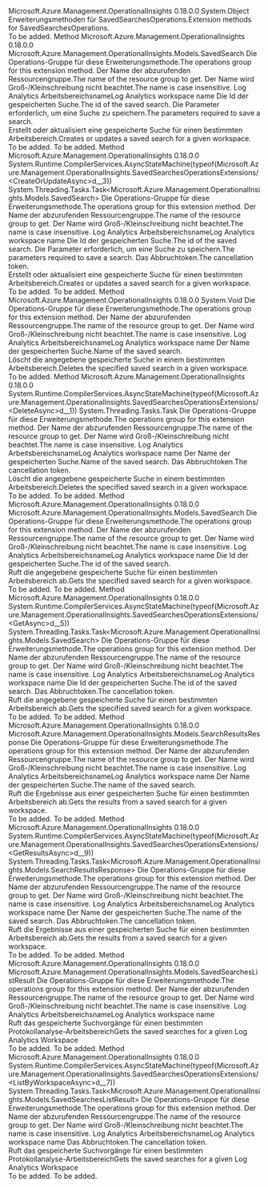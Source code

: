 <Type Name="SavedSearchesOperationsExtensions" FullName="Microsoft.Azure.Management.OperationalInsights.SavedSearchesOperationsExtensions">
  <TypeSignature Language="C#" Value="public static class SavedSearchesOperationsExtensions" />
  <TypeSignature Language="ILAsm" Value=".class public auto ansi abstract sealed beforefieldinit SavedSearchesOperationsExtensions extends System.Object" />
  <TypeSignature Language="DocId" Value="T:Microsoft.Azure.Management.OperationalInsights.SavedSearchesOperationsExtensions" />
  <TypeSignature Language="VB.NET" Value="Public Module SavedSearchesOperationsExtensions" />
  <TypeSignature Language="F#" Value="type SavedSearchesOperationsExtensions = class" />
  <AssemblyInfo>
    <AssemblyName>Microsoft.Azure.Management.OperationalInsights</AssemblyName>
    <AssemblyVersion>0.18.0.0</AssemblyVersion>
  </AssemblyInfo>
  <Base>
    <BaseTypeName>System.Object</BaseTypeName>
  </Base>
  <Interfaces />
  <Docs>
    <summary>
            <span data-ttu-id="cea44-101">Erweiterungsmethoden für SavedSearchesOperations.</span><span class="sxs-lookup"><span data-stu-id="cea44-101">Extension methods for SavedSearchesOperations.</span></span>
            </summary>
    <remarks>To be added.</remarks>
  </Docs>
  <Members>
    <Member MemberName="CreateOrUpdate">
      <MemberSignature Language="C#" Value="public static Microsoft.Azure.Management.OperationalInsights.Models.SavedSearch CreateOrUpdate (this Microsoft.Azure.Management.OperationalInsights.ISavedSearchesOperations operations, string resourceGroupName, string workspaceName, string savedSearchName, Microsoft.Azure.Management.OperationalInsights.Models.SavedSearch parameters);" />
      <MemberSignature Language="ILAsm" Value=".method public static hidebysig class Microsoft.Azure.Management.OperationalInsights.Models.SavedSearch CreateOrUpdate(class Microsoft.Azure.Management.OperationalInsights.ISavedSearchesOperations operations, string resourceGroupName, string workspaceName, string savedSearchName, class Microsoft.Azure.Management.OperationalInsights.Models.SavedSearch parameters) cil managed" />
      <MemberSignature Language="DocId" Value="M:Microsoft.Azure.Management.OperationalInsights.SavedSearchesOperationsExtensions.CreateOrUpdate(Microsoft.Azure.Management.OperationalInsights.ISavedSearchesOperations,System.String,System.String,System.String,Microsoft.Azure.Management.OperationalInsights.Models.SavedSearch)" />
      <MemberSignature Language="VB.NET" Value="&lt;Extension()&gt;&#xA;Public Function CreateOrUpdate (operations As ISavedSearchesOperations, resourceGroupName As String, workspaceName As String, savedSearchName As String, parameters As SavedSearch) As SavedSearch" />
      <MemberSignature Language="F#" Value="static member CreateOrUpdate : Microsoft.Azure.Management.OperationalInsights.ISavedSearchesOperations * string * string * string * Microsoft.Azure.Management.OperationalInsights.Models.SavedSearch -&gt; Microsoft.Azure.Management.OperationalInsights.Models.SavedSearch" Usage="Microsoft.Azure.Management.OperationalInsights.SavedSearchesOperationsExtensions.CreateOrUpdate (operations, resourceGroupName, workspaceName, savedSearchName, parameters)" />
      <MemberType>Method</MemberType>
      <AssemblyInfo>
        <AssemblyName>Microsoft.Azure.Management.OperationalInsights</AssemblyName>
        <AssemblyVersion>0.18.0.0</AssemblyVersion>
      </AssemblyInfo>
      <ReturnValue>
        <ReturnType>Microsoft.Azure.Management.OperationalInsights.Models.SavedSearch</ReturnType>
      </ReturnValue>
      <Parameters>
        <Parameter Name="operations" Type="Microsoft.Azure.Management.OperationalInsights.ISavedSearchesOperations" RefType="this" />
        <Parameter Name="resourceGroupName" Type="System.String" />
        <Parameter Name="workspaceName" Type="System.String" />
        <Parameter Name="savedSearchName" Type="System.String" />
        <Parameter Name="parameters" Type="Microsoft.Azure.Management.OperationalInsights.Models.SavedSearch" />
      </Parameters>
      <Docs>
        <param name="operations">
            <span data-ttu-id="cea44-102">Die Operations-Gruppe für diese Erweiterungsmethode.</span><span class="sxs-lookup"><span data-stu-id="cea44-102">The operations group for this extension method.</span></span>
            </param>
        <param name="resourceGroupName">
            <span data-ttu-id="cea44-103">Der Name der abzurufenden Ressourcengruppe.</span><span class="sxs-lookup"><span data-stu-id="cea44-103">The name of the resource group to get.</span></span> <span data-ttu-id="cea44-104">Der Name wird Groß-/Kleinschreibung nicht beachtet.</span><span class="sxs-lookup"><span data-stu-id="cea44-104">The name is case insensitive.</span></span>
            </param>
        <param name="workspaceName">
            <span data-ttu-id="cea44-105">Log Analytics Arbeitsbereichsname</span><span class="sxs-lookup"><span data-stu-id="cea44-105">Log Analytics workspace name</span></span>
            </param>
        <param name="savedSearchName">
            <span data-ttu-id="cea44-106">Die Id der gespeicherten Suche.</span><span class="sxs-lookup"><span data-stu-id="cea44-106">The id of the saved search.</span></span>
            </param>
        <param name="parameters">
            <span data-ttu-id="cea44-107">Die Parameter erforderlich, um eine Suche zu speichern.</span><span class="sxs-lookup"><span data-stu-id="cea44-107">The parameters required to save a search.</span></span>
            </param>
        <summary>
            <span data-ttu-id="cea44-108">Erstellt oder aktualisiert eine gespeicherte Suche für einen bestimmten Arbeitsbereich.</span><span class="sxs-lookup"><span data-stu-id="cea44-108">Creates or updates a saved search for a given workspace.</span></span>
            </summary>
        <returns>To be added.</returns>
        <remarks>To be added.</remarks>
      </Docs>
    </Member>
    <Member MemberName="CreateOrUpdateAsync">
      <MemberSignature Language="C#" Value="public static System.Threading.Tasks.Task&lt;Microsoft.Azure.Management.OperationalInsights.Models.SavedSearch&gt; CreateOrUpdateAsync (this Microsoft.Azure.Management.OperationalInsights.ISavedSearchesOperations operations, string resourceGroupName, string workspaceName, string savedSearchName, Microsoft.Azure.Management.OperationalInsights.Models.SavedSearch parameters, System.Threading.CancellationToken cancellationToken = null);" />
      <MemberSignature Language="ILAsm" Value=".method public static hidebysig class System.Threading.Tasks.Task`1&lt;class Microsoft.Azure.Management.OperationalInsights.Models.SavedSearch&gt; CreateOrUpdateAsync(class Microsoft.Azure.Management.OperationalInsights.ISavedSearchesOperations operations, string resourceGroupName, string workspaceName, string savedSearchName, class Microsoft.Azure.Management.OperationalInsights.Models.SavedSearch parameters, valuetype System.Threading.CancellationToken cancellationToken) cil managed" />
      <MemberSignature Language="DocId" Value="M:Microsoft.Azure.Management.OperationalInsights.SavedSearchesOperationsExtensions.CreateOrUpdateAsync(Microsoft.Azure.Management.OperationalInsights.ISavedSearchesOperations,System.String,System.String,System.String,Microsoft.Azure.Management.OperationalInsights.Models.SavedSearch,System.Threading.CancellationToken)" />
      <MemberSignature Language="F#" Value="static member CreateOrUpdateAsync : Microsoft.Azure.Management.OperationalInsights.ISavedSearchesOperations * string * string * string * Microsoft.Azure.Management.OperationalInsights.Models.SavedSearch * System.Threading.CancellationToken -&gt; System.Threading.Tasks.Task&lt;Microsoft.Azure.Management.OperationalInsights.Models.SavedSearch&gt;" Usage="Microsoft.Azure.Management.OperationalInsights.SavedSearchesOperationsExtensions.CreateOrUpdateAsync (operations, resourceGroupName, workspaceName, savedSearchName, parameters, cancellationToken)" />
      <MemberType>Method</MemberType>
      <AssemblyInfo>
        <AssemblyName>Microsoft.Azure.Management.OperationalInsights</AssemblyName>
        <AssemblyVersion>0.18.0.0</AssemblyVersion>
      </AssemblyInfo>
      <Attributes>
        <Attribute>
          <AttributeName>System.Runtime.CompilerServices.AsyncStateMachine(typeof(Microsoft.Azure.Management.OperationalInsights.SavedSearchesOperationsExtensions/&lt;CreateOrUpdateAsync&gt;d__3))</AttributeName>
        </Attribute>
      </Attributes>
      <ReturnValue>
        <ReturnType>System.Threading.Tasks.Task&lt;Microsoft.Azure.Management.OperationalInsights.Models.SavedSearch&gt;</ReturnType>
      </ReturnValue>
      <Parameters>
        <Parameter Name="operations" Type="Microsoft.Azure.Management.OperationalInsights.ISavedSearchesOperations" RefType="this" />
        <Parameter Name="resourceGroupName" Type="System.String" />
        <Parameter Name="workspaceName" Type="System.String" />
        <Parameter Name="savedSearchName" Type="System.String" />
        <Parameter Name="parameters" Type="Microsoft.Azure.Management.OperationalInsights.Models.SavedSearch" />
        <Parameter Name="cancellationToken" Type="System.Threading.CancellationToken" />
      </Parameters>
      <Docs>
        <param name="operations">
            <span data-ttu-id="cea44-109">Die Operations-Gruppe für diese Erweiterungsmethode.</span><span class="sxs-lookup"><span data-stu-id="cea44-109">The operations group for this extension method.</span></span>
            </param>
        <param name="resourceGroupName">
            <span data-ttu-id="cea44-110">Der Name der abzurufenden Ressourcengruppe.</span><span class="sxs-lookup"><span data-stu-id="cea44-110">The name of the resource group to get.</span></span> <span data-ttu-id="cea44-111">Der Name wird Groß-/Kleinschreibung nicht beachtet.</span><span class="sxs-lookup"><span data-stu-id="cea44-111">The name is case insensitive.</span></span>
            </param>
        <param name="workspaceName">
            <span data-ttu-id="cea44-112">Log Analytics Arbeitsbereichsname</span><span class="sxs-lookup"><span data-stu-id="cea44-112">Log Analytics workspace name</span></span>
            </param>
        <param name="savedSearchName">
            <span data-ttu-id="cea44-113">Die Id der gespeicherten Suche.</span><span class="sxs-lookup"><span data-stu-id="cea44-113">The id of the saved search.</span></span>
            </param>
        <param name="parameters">
            <span data-ttu-id="cea44-114">Die Parameter erforderlich, um eine Suche zu speichern.</span><span class="sxs-lookup"><span data-stu-id="cea44-114">The parameters required to save a search.</span></span>
            </param>
        <param name="cancellationToken">
            <span data-ttu-id="cea44-115">Das Abbruchtoken.</span><span class="sxs-lookup"><span data-stu-id="cea44-115">The cancellation token.</span></span>
            </param>
        <summary>
            <span data-ttu-id="cea44-116">Erstellt oder aktualisiert eine gespeicherte Suche für einen bestimmten Arbeitsbereich.</span><span class="sxs-lookup"><span data-stu-id="cea44-116">Creates or updates a saved search for a given workspace.</span></span>
            </summary>
        <returns>To be added.</returns>
        <remarks>To be added.</remarks>
      </Docs>
    </Member>
    <Member MemberName="Delete">
      <MemberSignature Language="C#" Value="public static void Delete (this Microsoft.Azure.Management.OperationalInsights.ISavedSearchesOperations operations, string resourceGroupName, string workspaceName, string savedSearchName);" />
      <MemberSignature Language="ILAsm" Value=".method public static hidebysig void Delete(class Microsoft.Azure.Management.OperationalInsights.ISavedSearchesOperations operations, string resourceGroupName, string workspaceName, string savedSearchName) cil managed" />
      <MemberSignature Language="DocId" Value="M:Microsoft.Azure.Management.OperationalInsights.SavedSearchesOperationsExtensions.Delete(Microsoft.Azure.Management.OperationalInsights.ISavedSearchesOperations,System.String,System.String,System.String)" />
      <MemberSignature Language="VB.NET" Value="&lt;Extension()&gt;&#xA;Public Sub Delete (operations As ISavedSearchesOperations, resourceGroupName As String, workspaceName As String, savedSearchName As String)" />
      <MemberSignature Language="F#" Value="static member Delete : Microsoft.Azure.Management.OperationalInsights.ISavedSearchesOperations * string * string * string -&gt; unit" Usage="Microsoft.Azure.Management.OperationalInsights.SavedSearchesOperationsExtensions.Delete (operations, resourceGroupName, workspaceName, savedSearchName)" />
      <MemberType>Method</MemberType>
      <AssemblyInfo>
        <AssemblyName>Microsoft.Azure.Management.OperationalInsights</AssemblyName>
        <AssemblyVersion>0.18.0.0</AssemblyVersion>
      </AssemblyInfo>
      <ReturnValue>
        <ReturnType>System.Void</ReturnType>
      </ReturnValue>
      <Parameters>
        <Parameter Name="operations" Type="Microsoft.Azure.Management.OperationalInsights.ISavedSearchesOperations" RefType="this" />
        <Parameter Name="resourceGroupName" Type="System.String" />
        <Parameter Name="workspaceName" Type="System.String" />
        <Parameter Name="savedSearchName" Type="System.String" />
      </Parameters>
      <Docs>
        <param name="operations">
            <span data-ttu-id="cea44-117">Die Operations-Gruppe für diese Erweiterungsmethode.</span><span class="sxs-lookup"><span data-stu-id="cea44-117">The operations group for this extension method.</span></span>
            </param>
        <param name="resourceGroupName">
            <span data-ttu-id="cea44-118">Der Name der abzurufenden Ressourcengruppe.</span><span class="sxs-lookup"><span data-stu-id="cea44-118">The name of the resource group to get.</span></span> <span data-ttu-id="cea44-119">Der Name wird Groß-/Kleinschreibung nicht beachtet.</span><span class="sxs-lookup"><span data-stu-id="cea44-119">The name is case insensitive.</span></span>
            </param>
        <param name="workspaceName">
            <span data-ttu-id="cea44-120">Log Analytics Arbeitsbereichsname</span><span class="sxs-lookup"><span data-stu-id="cea44-120">Log Analytics workspace name</span></span>
            </param>
        <param name="savedSearchName">
            <span data-ttu-id="cea44-121">Der Name der gespeicherten Suche.</span><span class="sxs-lookup"><span data-stu-id="cea44-121">Name of the saved search.</span></span>
            </param>
        <summary>
            <span data-ttu-id="cea44-122">Löscht die angegebene gespeicherte Suche in einem bestimmten Arbeitsbereich.</span><span class="sxs-lookup"><span data-stu-id="cea44-122">Deletes the specified saved search in a given workspace.</span></span>
            </summary>
        <remarks>To be added.</remarks>
      </Docs>
    </Member>
    <Member MemberName="DeleteAsync">
      <MemberSignature Language="C#" Value="public static System.Threading.Tasks.Task DeleteAsync (this Microsoft.Azure.Management.OperationalInsights.ISavedSearchesOperations operations, string resourceGroupName, string workspaceName, string savedSearchName, System.Threading.CancellationToken cancellationToken = null);" />
      <MemberSignature Language="ILAsm" Value=".method public static hidebysig class System.Threading.Tasks.Task DeleteAsync(class Microsoft.Azure.Management.OperationalInsights.ISavedSearchesOperations operations, string resourceGroupName, string workspaceName, string savedSearchName, valuetype System.Threading.CancellationToken cancellationToken) cil managed" />
      <MemberSignature Language="DocId" Value="M:Microsoft.Azure.Management.OperationalInsights.SavedSearchesOperationsExtensions.DeleteAsync(Microsoft.Azure.Management.OperationalInsights.ISavedSearchesOperations,System.String,System.String,System.String,System.Threading.CancellationToken)" />
      <MemberSignature Language="F#" Value="static member DeleteAsync : Microsoft.Azure.Management.OperationalInsights.ISavedSearchesOperations * string * string * string * System.Threading.CancellationToken -&gt; System.Threading.Tasks.Task" Usage="Microsoft.Azure.Management.OperationalInsights.SavedSearchesOperationsExtensions.DeleteAsync (operations, resourceGroupName, workspaceName, savedSearchName, cancellationToken)" />
      <MemberType>Method</MemberType>
      <AssemblyInfo>
        <AssemblyName>Microsoft.Azure.Management.OperationalInsights</AssemblyName>
        <AssemblyVersion>0.18.0.0</AssemblyVersion>
      </AssemblyInfo>
      <Attributes>
        <Attribute>
          <AttributeName>System.Runtime.CompilerServices.AsyncStateMachine(typeof(Microsoft.Azure.Management.OperationalInsights.SavedSearchesOperationsExtensions/&lt;DeleteAsync&gt;d__1))</AttributeName>
        </Attribute>
      </Attributes>
      <ReturnValue>
        <ReturnType>System.Threading.Tasks.Task</ReturnType>
      </ReturnValue>
      <Parameters>
        <Parameter Name="operations" Type="Microsoft.Azure.Management.OperationalInsights.ISavedSearchesOperations" RefType="this" />
        <Parameter Name="resourceGroupName" Type="System.String" />
        <Parameter Name="workspaceName" Type="System.String" />
        <Parameter Name="savedSearchName" Type="System.String" />
        <Parameter Name="cancellationToken" Type="System.Threading.CancellationToken" />
      </Parameters>
      <Docs>
        <param name="operations">
            <span data-ttu-id="cea44-123">Die Operations-Gruppe für diese Erweiterungsmethode.</span><span class="sxs-lookup"><span data-stu-id="cea44-123">The operations group for this extension method.</span></span>
            </param>
        <param name="resourceGroupName">
            <span data-ttu-id="cea44-124">Der Name der abzurufenden Ressourcengruppe.</span><span class="sxs-lookup"><span data-stu-id="cea44-124">The name of the resource group to get.</span></span> <span data-ttu-id="cea44-125">Der Name wird Groß-/Kleinschreibung nicht beachtet.</span><span class="sxs-lookup"><span data-stu-id="cea44-125">The name is case insensitive.</span></span>
            </param>
        <param name="workspaceName">
            <span data-ttu-id="cea44-126">Log Analytics Arbeitsbereichsname</span><span class="sxs-lookup"><span data-stu-id="cea44-126">Log Analytics workspace name</span></span>
            </param>
        <param name="savedSearchName">
            <span data-ttu-id="cea44-127">Der Name der gespeicherten Suche.</span><span class="sxs-lookup"><span data-stu-id="cea44-127">Name of the saved search.</span></span>
            </param>
        <param name="cancellationToken">
            <span data-ttu-id="cea44-128">Das Abbruchtoken.</span><span class="sxs-lookup"><span data-stu-id="cea44-128">The cancellation token.</span></span>
            </param>
        <summary>
            <span data-ttu-id="cea44-129">Löscht die angegebene gespeicherte Suche in einem bestimmten Arbeitsbereich.</span><span class="sxs-lookup"><span data-stu-id="cea44-129">Deletes the specified saved search in a given workspace.</span></span>
            </summary>
        <returns>To be added.</returns>
        <remarks>To be added.</remarks>
      </Docs>
    </Member>
    <Member MemberName="Get">
      <MemberSignature Language="C#" Value="public static Microsoft.Azure.Management.OperationalInsights.Models.SavedSearch Get (this Microsoft.Azure.Management.OperationalInsights.ISavedSearchesOperations operations, string resourceGroupName, string workspaceName, string savedSearchName);" />
      <MemberSignature Language="ILAsm" Value=".method public static hidebysig class Microsoft.Azure.Management.OperationalInsights.Models.SavedSearch Get(class Microsoft.Azure.Management.OperationalInsights.ISavedSearchesOperations operations, string resourceGroupName, string workspaceName, string savedSearchName) cil managed" />
      <MemberSignature Language="DocId" Value="M:Microsoft.Azure.Management.OperationalInsights.SavedSearchesOperationsExtensions.Get(Microsoft.Azure.Management.OperationalInsights.ISavedSearchesOperations,System.String,System.String,System.String)" />
      <MemberSignature Language="VB.NET" Value="&lt;Extension()&gt;&#xA;Public Function Get (operations As ISavedSearchesOperations, resourceGroupName As String, workspaceName As String, savedSearchName As String) As SavedSearch" />
      <MemberSignature Language="F#" Value="static member Get : Microsoft.Azure.Management.OperationalInsights.ISavedSearchesOperations * string * string * string -&gt; Microsoft.Azure.Management.OperationalInsights.Models.SavedSearch" Usage="Microsoft.Azure.Management.OperationalInsights.SavedSearchesOperationsExtensions.Get (operations, resourceGroupName, workspaceName, savedSearchName)" />
      <MemberType>Method</MemberType>
      <AssemblyInfo>
        <AssemblyName>Microsoft.Azure.Management.OperationalInsights</AssemblyName>
        <AssemblyVersion>0.18.0.0</AssemblyVersion>
      </AssemblyInfo>
      <ReturnValue>
        <ReturnType>Microsoft.Azure.Management.OperationalInsights.Models.SavedSearch</ReturnType>
      </ReturnValue>
      <Parameters>
        <Parameter Name="operations" Type="Microsoft.Azure.Management.OperationalInsights.ISavedSearchesOperations" RefType="this" />
        <Parameter Name="resourceGroupName" Type="System.String" />
        <Parameter Name="workspaceName" Type="System.String" />
        <Parameter Name="savedSearchName" Type="System.String" />
      </Parameters>
      <Docs>
        <param name="operations">
            <span data-ttu-id="cea44-130">Die Operations-Gruppe für diese Erweiterungsmethode.</span><span class="sxs-lookup"><span data-stu-id="cea44-130">The operations group for this extension method.</span></span>
            </param>
        <param name="resourceGroupName">
            <span data-ttu-id="cea44-131">Der Name der abzurufenden Ressourcengruppe.</span><span class="sxs-lookup"><span data-stu-id="cea44-131">The name of the resource group to get.</span></span> <span data-ttu-id="cea44-132">Der Name wird Groß-/Kleinschreibung nicht beachtet.</span><span class="sxs-lookup"><span data-stu-id="cea44-132">The name is case insensitive.</span></span>
            </param>
        <param name="workspaceName">
            <span data-ttu-id="cea44-133">Log Analytics Arbeitsbereichsname</span><span class="sxs-lookup"><span data-stu-id="cea44-133">Log Analytics workspace name</span></span>
            </param>
        <param name="savedSearchName">
            <span data-ttu-id="cea44-134">Die Id der gespeicherten Suche.</span><span class="sxs-lookup"><span data-stu-id="cea44-134">The id of the saved search.</span></span>
            </param>
        <summary>
            <span data-ttu-id="cea44-135">Ruft die angegebene gespeicherte Suche für einen bestimmten Arbeitsbereich ab.</span><span class="sxs-lookup"><span data-stu-id="cea44-135">Gets the specified saved search for a given workspace.</span></span>
            </summary>
        <returns>To be added.</returns>
        <remarks>To be added.</remarks>
      </Docs>
    </Member>
    <Member MemberName="GetAsync">
      <MemberSignature Language="C#" Value="public static System.Threading.Tasks.Task&lt;Microsoft.Azure.Management.OperationalInsights.Models.SavedSearch&gt; GetAsync (this Microsoft.Azure.Management.OperationalInsights.ISavedSearchesOperations operations, string resourceGroupName, string workspaceName, string savedSearchName, System.Threading.CancellationToken cancellationToken = null);" />
      <MemberSignature Language="ILAsm" Value=".method public static hidebysig class System.Threading.Tasks.Task`1&lt;class Microsoft.Azure.Management.OperationalInsights.Models.SavedSearch&gt; GetAsync(class Microsoft.Azure.Management.OperationalInsights.ISavedSearchesOperations operations, string resourceGroupName, string workspaceName, string savedSearchName, valuetype System.Threading.CancellationToken cancellationToken) cil managed" />
      <MemberSignature Language="DocId" Value="M:Microsoft.Azure.Management.OperationalInsights.SavedSearchesOperationsExtensions.GetAsync(Microsoft.Azure.Management.OperationalInsights.ISavedSearchesOperations,System.String,System.String,System.String,System.Threading.CancellationToken)" />
      <MemberSignature Language="F#" Value="static member GetAsync : Microsoft.Azure.Management.OperationalInsights.ISavedSearchesOperations * string * string * string * System.Threading.CancellationToken -&gt; System.Threading.Tasks.Task&lt;Microsoft.Azure.Management.OperationalInsights.Models.SavedSearch&gt;" Usage="Microsoft.Azure.Management.OperationalInsights.SavedSearchesOperationsExtensions.GetAsync (operations, resourceGroupName, workspaceName, savedSearchName, cancellationToken)" />
      <MemberType>Method</MemberType>
      <AssemblyInfo>
        <AssemblyName>Microsoft.Azure.Management.OperationalInsights</AssemblyName>
        <AssemblyVersion>0.18.0.0</AssemblyVersion>
      </AssemblyInfo>
      <Attributes>
        <Attribute>
          <AttributeName>System.Runtime.CompilerServices.AsyncStateMachine(typeof(Microsoft.Azure.Management.OperationalInsights.SavedSearchesOperationsExtensions/&lt;GetAsync&gt;d__5))</AttributeName>
        </Attribute>
      </Attributes>
      <ReturnValue>
        <ReturnType>System.Threading.Tasks.Task&lt;Microsoft.Azure.Management.OperationalInsights.Models.SavedSearch&gt;</ReturnType>
      </ReturnValue>
      <Parameters>
        <Parameter Name="operations" Type="Microsoft.Azure.Management.OperationalInsights.ISavedSearchesOperations" RefType="this" />
        <Parameter Name="resourceGroupName" Type="System.String" />
        <Parameter Name="workspaceName" Type="System.String" />
        <Parameter Name="savedSearchName" Type="System.String" />
        <Parameter Name="cancellationToken" Type="System.Threading.CancellationToken" />
      </Parameters>
      <Docs>
        <param name="operations">
            <span data-ttu-id="cea44-136">Die Operations-Gruppe für diese Erweiterungsmethode.</span><span class="sxs-lookup"><span data-stu-id="cea44-136">The operations group for this extension method.</span></span>
            </param>
        <param name="resourceGroupName">
            <span data-ttu-id="cea44-137">Der Name der abzurufenden Ressourcengruppe.</span><span class="sxs-lookup"><span data-stu-id="cea44-137">The name of the resource group to get.</span></span> <span data-ttu-id="cea44-138">Der Name wird Groß-/Kleinschreibung nicht beachtet.</span><span class="sxs-lookup"><span data-stu-id="cea44-138">The name is case insensitive.</span></span>
            </param>
        <param name="workspaceName">
            <span data-ttu-id="cea44-139">Log Analytics Arbeitsbereichsname</span><span class="sxs-lookup"><span data-stu-id="cea44-139">Log Analytics workspace name</span></span>
            </param>
        <param name="savedSearchName">
            <span data-ttu-id="cea44-140">Die Id der gespeicherten Suche.</span><span class="sxs-lookup"><span data-stu-id="cea44-140">The id of the saved search.</span></span>
            </param>
        <param name="cancellationToken">
            <span data-ttu-id="cea44-141">Das Abbruchtoken.</span><span class="sxs-lookup"><span data-stu-id="cea44-141">The cancellation token.</span></span>
            </param>
        <summary>
            <span data-ttu-id="cea44-142">Ruft die angegebene gespeicherte Suche für einen bestimmten Arbeitsbereich ab.</span><span class="sxs-lookup"><span data-stu-id="cea44-142">Gets the specified saved search for a given workspace.</span></span>
            </summary>
        <returns>To be added.</returns>
        <remarks>To be added.</remarks>
      </Docs>
    </Member>
    <Member MemberName="GetResults">
      <MemberSignature Language="C#" Value="public static Microsoft.Azure.Management.OperationalInsights.Models.SearchResultsResponse GetResults (this Microsoft.Azure.Management.OperationalInsights.ISavedSearchesOperations operations, string resourceGroupName, string workspaceName, string savedSearchName);" />
      <MemberSignature Language="ILAsm" Value=".method public static hidebysig class Microsoft.Azure.Management.OperationalInsights.Models.SearchResultsResponse GetResults(class Microsoft.Azure.Management.OperationalInsights.ISavedSearchesOperations operations, string resourceGroupName, string workspaceName, string savedSearchName) cil managed" />
      <MemberSignature Language="DocId" Value="M:Microsoft.Azure.Management.OperationalInsights.SavedSearchesOperationsExtensions.GetResults(Microsoft.Azure.Management.OperationalInsights.ISavedSearchesOperations,System.String,System.String,System.String)" />
      <MemberSignature Language="VB.NET" Value="&lt;Extension()&gt;&#xA;Public Function GetResults (operations As ISavedSearchesOperations, resourceGroupName As String, workspaceName As String, savedSearchName As String) As SearchResultsResponse" />
      <MemberSignature Language="F#" Value="static member GetResults : Microsoft.Azure.Management.OperationalInsights.ISavedSearchesOperations * string * string * string -&gt; Microsoft.Azure.Management.OperationalInsights.Models.SearchResultsResponse" Usage="Microsoft.Azure.Management.OperationalInsights.SavedSearchesOperationsExtensions.GetResults (operations, resourceGroupName, workspaceName, savedSearchName)" />
      <MemberType>Method</MemberType>
      <AssemblyInfo>
        <AssemblyName>Microsoft.Azure.Management.OperationalInsights</AssemblyName>
        <AssemblyVersion>0.18.0.0</AssemblyVersion>
      </AssemblyInfo>
      <ReturnValue>
        <ReturnType>Microsoft.Azure.Management.OperationalInsights.Models.SearchResultsResponse</ReturnType>
      </ReturnValue>
      <Parameters>
        <Parameter Name="operations" Type="Microsoft.Azure.Management.OperationalInsights.ISavedSearchesOperations" RefType="this" />
        <Parameter Name="resourceGroupName" Type="System.String" />
        <Parameter Name="workspaceName" Type="System.String" />
        <Parameter Name="savedSearchName" Type="System.String" />
      </Parameters>
      <Docs>
        <param name="operations">
            <span data-ttu-id="cea44-143">Die Operations-Gruppe für diese Erweiterungsmethode.</span><span class="sxs-lookup"><span data-stu-id="cea44-143">The operations group for this extension method.</span></span>
            </param>
        <param name="resourceGroupName">
            <span data-ttu-id="cea44-144">Der Name der abzurufenden Ressourcengruppe.</span><span class="sxs-lookup"><span data-stu-id="cea44-144">The name of the resource group to get.</span></span> <span data-ttu-id="cea44-145">Der Name wird Groß-/Kleinschreibung nicht beachtet.</span><span class="sxs-lookup"><span data-stu-id="cea44-145">The name is case insensitive.</span></span>
            </param>
        <param name="workspaceName">
            <span data-ttu-id="cea44-146">Log Analytics Arbeitsbereichsname</span><span class="sxs-lookup"><span data-stu-id="cea44-146">Log Analytics workspace name</span></span>
            </param>
        <param name="savedSearchName">
            <span data-ttu-id="cea44-147">Der Name der gespeicherten Suche.</span><span class="sxs-lookup"><span data-stu-id="cea44-147">The name of the saved search.</span></span>
            </param>
        <summary>
            <span data-ttu-id="cea44-148">Ruft die Ergebnisse aus einer gespeicherten Suche für einen bestimmten Arbeitsbereich ab.</span><span class="sxs-lookup"><span data-stu-id="cea44-148">Gets the results from a saved search for a given workspace.</span></span>
            </summary>
        <returns>To be added.</returns>
        <remarks>To be added.</remarks>
      </Docs>
    </Member>
    <Member MemberName="GetResultsAsync">
      <MemberSignature Language="C#" Value="public static System.Threading.Tasks.Task&lt;Microsoft.Azure.Management.OperationalInsights.Models.SearchResultsResponse&gt; GetResultsAsync (this Microsoft.Azure.Management.OperationalInsights.ISavedSearchesOperations operations, string resourceGroupName, string workspaceName, string savedSearchName, System.Threading.CancellationToken cancellationToken = null);" />
      <MemberSignature Language="ILAsm" Value=".method public static hidebysig class System.Threading.Tasks.Task`1&lt;class Microsoft.Azure.Management.OperationalInsights.Models.SearchResultsResponse&gt; GetResultsAsync(class Microsoft.Azure.Management.OperationalInsights.ISavedSearchesOperations operations, string resourceGroupName, string workspaceName, string savedSearchName, valuetype System.Threading.CancellationToken cancellationToken) cil managed" />
      <MemberSignature Language="DocId" Value="M:Microsoft.Azure.Management.OperationalInsights.SavedSearchesOperationsExtensions.GetResultsAsync(Microsoft.Azure.Management.OperationalInsights.ISavedSearchesOperations,System.String,System.String,System.String,System.Threading.CancellationToken)" />
      <MemberSignature Language="F#" Value="static member GetResultsAsync : Microsoft.Azure.Management.OperationalInsights.ISavedSearchesOperations * string * string * string * System.Threading.CancellationToken -&gt; System.Threading.Tasks.Task&lt;Microsoft.Azure.Management.OperationalInsights.Models.SearchResultsResponse&gt;" Usage="Microsoft.Azure.Management.OperationalInsights.SavedSearchesOperationsExtensions.GetResultsAsync (operations, resourceGroupName, workspaceName, savedSearchName, cancellationToken)" />
      <MemberType>Method</MemberType>
      <AssemblyInfo>
        <AssemblyName>Microsoft.Azure.Management.OperationalInsights</AssemblyName>
        <AssemblyVersion>0.18.0.0</AssemblyVersion>
      </AssemblyInfo>
      <Attributes>
        <Attribute>
          <AttributeName>System.Runtime.CompilerServices.AsyncStateMachine(typeof(Microsoft.Azure.Management.OperationalInsights.SavedSearchesOperationsExtensions/&lt;GetResultsAsync&gt;d__9))</AttributeName>
        </Attribute>
      </Attributes>
      <ReturnValue>
        <ReturnType>System.Threading.Tasks.Task&lt;Microsoft.Azure.Management.OperationalInsights.Models.SearchResultsResponse&gt;</ReturnType>
      </ReturnValue>
      <Parameters>
        <Parameter Name="operations" Type="Microsoft.Azure.Management.OperationalInsights.ISavedSearchesOperations" RefType="this" />
        <Parameter Name="resourceGroupName" Type="System.String" />
        <Parameter Name="workspaceName" Type="System.String" />
        <Parameter Name="savedSearchName" Type="System.String" />
        <Parameter Name="cancellationToken" Type="System.Threading.CancellationToken" />
      </Parameters>
      <Docs>
        <param name="operations">
            <span data-ttu-id="cea44-149">Die Operations-Gruppe für diese Erweiterungsmethode.</span><span class="sxs-lookup"><span data-stu-id="cea44-149">The operations group for this extension method.</span></span>
            </param>
        <param name="resourceGroupName">
            <span data-ttu-id="cea44-150">Der Name der abzurufenden Ressourcengruppe.</span><span class="sxs-lookup"><span data-stu-id="cea44-150">The name of the resource group to get.</span></span> <span data-ttu-id="cea44-151">Der Name wird Groß-/Kleinschreibung nicht beachtet.</span><span class="sxs-lookup"><span data-stu-id="cea44-151">The name is case insensitive.</span></span>
            </param>
        <param name="workspaceName">
            <span data-ttu-id="cea44-152">Log Analytics Arbeitsbereichsname</span><span class="sxs-lookup"><span data-stu-id="cea44-152">Log Analytics workspace name</span></span>
            </param>
        <param name="savedSearchName">
            <span data-ttu-id="cea44-153">Der Name der gespeicherten Suche.</span><span class="sxs-lookup"><span data-stu-id="cea44-153">The name of the saved search.</span></span>
            </param>
        <param name="cancellationToken">
            <span data-ttu-id="cea44-154">Das Abbruchtoken.</span><span class="sxs-lookup"><span data-stu-id="cea44-154">The cancellation token.</span></span>
            </param>
        <summary>
            <span data-ttu-id="cea44-155">Ruft die Ergebnisse aus einer gespeicherten Suche für einen bestimmten Arbeitsbereich ab.</span><span class="sxs-lookup"><span data-stu-id="cea44-155">Gets the results from a saved search for a given workspace.</span></span>
            </summary>
        <returns>To be added.</returns>
        <remarks>To be added.</remarks>
      </Docs>
    </Member>
    <Member MemberName="ListByWorkspace">
      <MemberSignature Language="C#" Value="public static Microsoft.Azure.Management.OperationalInsights.Models.SavedSearchesListResult ListByWorkspace (this Microsoft.Azure.Management.OperationalInsights.ISavedSearchesOperations operations, string resourceGroupName, string workspaceName);" />
      <MemberSignature Language="ILAsm" Value=".method public static hidebysig class Microsoft.Azure.Management.OperationalInsights.Models.SavedSearchesListResult ListByWorkspace(class Microsoft.Azure.Management.OperationalInsights.ISavedSearchesOperations operations, string resourceGroupName, string workspaceName) cil managed" />
      <MemberSignature Language="DocId" Value="M:Microsoft.Azure.Management.OperationalInsights.SavedSearchesOperationsExtensions.ListByWorkspace(Microsoft.Azure.Management.OperationalInsights.ISavedSearchesOperations,System.String,System.String)" />
      <MemberSignature Language="VB.NET" Value="&lt;Extension()&gt;&#xA;Public Function ListByWorkspace (operations As ISavedSearchesOperations, resourceGroupName As String, workspaceName As String) As SavedSearchesListResult" />
      <MemberSignature Language="F#" Value="static member ListByWorkspace : Microsoft.Azure.Management.OperationalInsights.ISavedSearchesOperations * string * string -&gt; Microsoft.Azure.Management.OperationalInsights.Models.SavedSearchesListResult" Usage="Microsoft.Azure.Management.OperationalInsights.SavedSearchesOperationsExtensions.ListByWorkspace (operations, resourceGroupName, workspaceName)" />
      <MemberType>Method</MemberType>
      <AssemblyInfo>
        <AssemblyName>Microsoft.Azure.Management.OperationalInsights</AssemblyName>
        <AssemblyVersion>0.18.0.0</AssemblyVersion>
      </AssemblyInfo>
      <ReturnValue>
        <ReturnType>Microsoft.Azure.Management.OperationalInsights.Models.SavedSearchesListResult</ReturnType>
      </ReturnValue>
      <Parameters>
        <Parameter Name="operations" Type="Microsoft.Azure.Management.OperationalInsights.ISavedSearchesOperations" RefType="this" />
        <Parameter Name="resourceGroupName" Type="System.String" />
        <Parameter Name="workspaceName" Type="System.String" />
      </Parameters>
      <Docs>
        <param name="operations">
            <span data-ttu-id="cea44-156">Die Operations-Gruppe für diese Erweiterungsmethode.</span><span class="sxs-lookup"><span data-stu-id="cea44-156">The operations group for this extension method.</span></span>
            </param>
        <param name="resourceGroupName">
            <span data-ttu-id="cea44-157">Der Name der abzurufenden Ressourcengruppe.</span><span class="sxs-lookup"><span data-stu-id="cea44-157">The name of the resource group to get.</span></span> <span data-ttu-id="cea44-158">Der Name wird Groß-/Kleinschreibung nicht beachtet.</span><span class="sxs-lookup"><span data-stu-id="cea44-158">The name is case insensitive.</span></span>
            </param>
        <param name="workspaceName">
            <span data-ttu-id="cea44-159">Log Analytics Arbeitsbereichsname</span><span class="sxs-lookup"><span data-stu-id="cea44-159">Log Analytics workspace name</span></span>
            </param>
        <summary>
            <span data-ttu-id="cea44-160">Ruft das gespeicherte Suchvorgänge für einen bestimmten Protokollanalyse-Arbeitsbereich</span><span class="sxs-lookup"><span data-stu-id="cea44-160">Gets the saved searches for a given Log Analytics Workspace</span></span>
            </summary>
        <returns>To be added.</returns>
        <remarks>To be added.</remarks>
      </Docs>
    </Member>
    <Member MemberName="ListByWorkspaceAsync">
      <MemberSignature Language="C#" Value="public static System.Threading.Tasks.Task&lt;Microsoft.Azure.Management.OperationalInsights.Models.SavedSearchesListResult&gt; ListByWorkspaceAsync (this Microsoft.Azure.Management.OperationalInsights.ISavedSearchesOperations operations, string resourceGroupName, string workspaceName, System.Threading.CancellationToken cancellationToken = null);" />
      <MemberSignature Language="ILAsm" Value=".method public static hidebysig class System.Threading.Tasks.Task`1&lt;class Microsoft.Azure.Management.OperationalInsights.Models.SavedSearchesListResult&gt; ListByWorkspaceAsync(class Microsoft.Azure.Management.OperationalInsights.ISavedSearchesOperations operations, string resourceGroupName, string workspaceName, valuetype System.Threading.CancellationToken cancellationToken) cil managed" />
      <MemberSignature Language="DocId" Value="M:Microsoft.Azure.Management.OperationalInsights.SavedSearchesOperationsExtensions.ListByWorkspaceAsync(Microsoft.Azure.Management.OperationalInsights.ISavedSearchesOperations,System.String,System.String,System.Threading.CancellationToken)" />
      <MemberSignature Language="F#" Value="static member ListByWorkspaceAsync : Microsoft.Azure.Management.OperationalInsights.ISavedSearchesOperations * string * string * System.Threading.CancellationToken -&gt; System.Threading.Tasks.Task&lt;Microsoft.Azure.Management.OperationalInsights.Models.SavedSearchesListResult&gt;" Usage="Microsoft.Azure.Management.OperationalInsights.SavedSearchesOperationsExtensions.ListByWorkspaceAsync (operations, resourceGroupName, workspaceName, cancellationToken)" />
      <MemberType>Method</MemberType>
      <AssemblyInfo>
        <AssemblyName>Microsoft.Azure.Management.OperationalInsights</AssemblyName>
        <AssemblyVersion>0.18.0.0</AssemblyVersion>
      </AssemblyInfo>
      <Attributes>
        <Attribute>
          <AttributeName>System.Runtime.CompilerServices.AsyncStateMachine(typeof(Microsoft.Azure.Management.OperationalInsights.SavedSearchesOperationsExtensions/&lt;ListByWorkspaceAsync&gt;d__7))</AttributeName>
        </Attribute>
      </Attributes>
      <ReturnValue>
        <ReturnType>System.Threading.Tasks.Task&lt;Microsoft.Azure.Management.OperationalInsights.Models.SavedSearchesListResult&gt;</ReturnType>
      </ReturnValue>
      <Parameters>
        <Parameter Name="operations" Type="Microsoft.Azure.Management.OperationalInsights.ISavedSearchesOperations" RefType="this" />
        <Parameter Name="resourceGroupName" Type="System.String" />
        <Parameter Name="workspaceName" Type="System.String" />
        <Parameter Name="cancellationToken" Type="System.Threading.CancellationToken" />
      </Parameters>
      <Docs>
        <param name="operations">
            <span data-ttu-id="cea44-161">Die Operations-Gruppe für diese Erweiterungsmethode.</span><span class="sxs-lookup"><span data-stu-id="cea44-161">The operations group for this extension method.</span></span>
            </param>
        <param name="resourceGroupName">
            <span data-ttu-id="cea44-162">Der Name der abzurufenden Ressourcengruppe.</span><span class="sxs-lookup"><span data-stu-id="cea44-162">The name of the resource group to get.</span></span> <span data-ttu-id="cea44-163">Der Name wird Groß-/Kleinschreibung nicht beachtet.</span><span class="sxs-lookup"><span data-stu-id="cea44-163">The name is case insensitive.</span></span>
            </param>
        <param name="workspaceName">
            <span data-ttu-id="cea44-164">Log Analytics Arbeitsbereichsname</span><span class="sxs-lookup"><span data-stu-id="cea44-164">Log Analytics workspace name</span></span>
            </param>
        <param name="cancellationToken">
            <span data-ttu-id="cea44-165">Das Abbruchtoken.</span><span class="sxs-lookup"><span data-stu-id="cea44-165">The cancellation token.</span></span>
            </param>
        <summary>
            <span data-ttu-id="cea44-166">Ruft das gespeicherte Suchvorgänge für einen bestimmten Protokollanalyse-Arbeitsbereich</span><span class="sxs-lookup"><span data-stu-id="cea44-166">Gets the saved searches for a given Log Analytics Workspace</span></span>
            </summary>
        <returns>To be added.</returns>
        <remarks>To be added.</remarks>
      </Docs>
    </Member>
  </Members>
</Type>